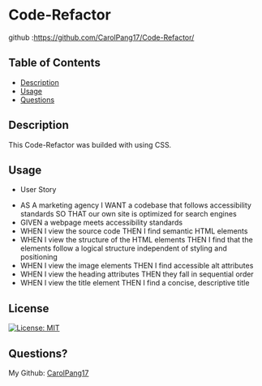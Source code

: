 # Code-Refactor
github :https://github.com/CarolPang17/Code-Refactor/

## Table of Contents
* [Description](#description)
* [Usage](#usage)
* [Questions](#questions)

## Description
This Code-Refactor was builded with using CSS.

## Usage

* User Story
- AS A marketing agency
I WANT a codebase that follows accessibility standards
SO THAT our own site is optimized for search engines
- GIVEN a webpage meets accessibility standards
- WHEN I view the source code
THEN I find semantic HTML elements
- WHEN I view the structure of the HTML elements
THEN I find that the elements follow a logical structure independent of styling and positioning
- WHEN I view the image elements
THEN I find accessible alt attributes
- WHEN I view the heading attributes
THEN they fall in sequential order
- WHEN I view the title element
THEN I find a concise, descriptive title


## License
[![License: MIT](https://img.shields.io/badge/License-MIT-red.svg)](https://opensource.org/licenses/MIT)


## Questions?
My Github: [CarolPang17](https://github.com/CarolPang17)
